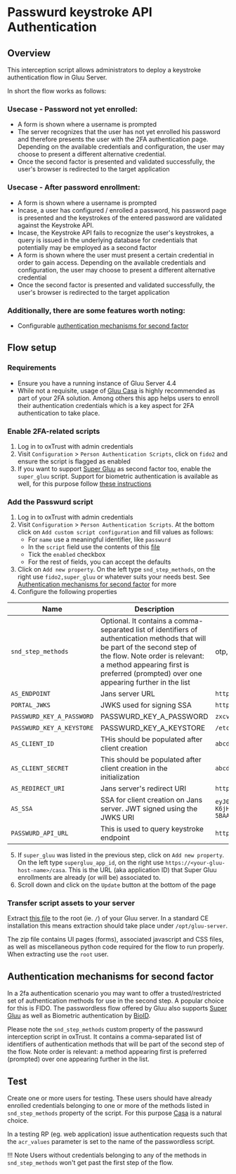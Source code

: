 # Passwurd keystroke API Authentication

## Overview

This interception script allows administrators to deploy a keystroke authentication flow in Gluu Server. 

In short the flow works as follows:

### Usecase - Password not yet enrolled:
- A form is shown where a username is prompted
- The server recognizes that the user has not yet enrolled his password and therefore presents the user with the 2FA authentication page. Depending on the available credentials and configuration, the user may choose to present a different alternative credential.
- Once the second factor is presented and validated successfully, the user's browser is redirected to the target application


### Usecase - After password enrollment:
- A form is shown where a username is prompted
- Incase, a user has configured / enrolled a password, his password page is presented and the keystrokes of the entered password are validated against the Keystroke API.
- Incase, the Keystroke API fails to recognize the user's keystrokes, a query is issued in the underlying database for credentials that potentially may be employed as a second factor
- A form is shown where the user must present a certain credential in order to gain access. Depending on the available credentials and configuration, the user may choose to present a different alternative credential
- Once the second factor is presented and validated successfully, the user's browser is redirected to the target application


### Additionally, there are some features worth noting:

- Configurable [authentication mechanisms for second factor](#authentication-mechanisms-for-second-factor)

## Flow setup

### Requirements

- Ensure you have a running instance of Gluu Server 4.4
- While not a requisite, usage of [Gluu Casa](https://casa.gluu.org) is highly recommended as part of your 2FA solution. Among others this app helps users to enroll their authentication credentials which is a key aspect for 2FA authentication to take place. 

### Enable 2FA-related scripts

1. Log in to oxTrust with admin credentials
2. Visit `Configuration` > `Person Authentication Scripts`, click on `fido2` and ensure the script is flagged as enabled 
3. If you want to support [Super Gluu](supergluu.md) as second factor too, enable the `super_gluu` script. Support for biometric authentication is available as well, for this purpose follow [these instructions](https://www.gluu.org/docs/gluu-server/authn-guide/BioID/) 

### Add the Passwurd script

1. Log in to oxTrust with admin credentials
2. Visit `Configuration` > `Person Authentication Scripts`. At the bottom click on `Add custom script configuration` and fill values as follows:
   - For `name` use a meaningful identifier, like `passwurd`
   - In the `script` field use the contents of this [file](https://github.com/GluuFederation/oxAuth/raw/version_4.4.0/Server/integrations/passwurd/PasswurdAuthentication.py)
   - Tick the `enabled` checkbox
   - For the rest of fields, you can accept the defaults
3. Click on `Add new property`. On the left type `snd_step_methods`, on the right use `fido2,super_gluu` or whatever suits your needs best. See [Authentication mechanisms for second factor](#authentication-mechanisms-for-second-factor) for more
4. Configure the following properties

|Name|Description|Sample value|
|-|-|-|
|`snd_step_methods`|Optional. It contains a comma-separated list of identifiers of authentication methods that will be part of the second step of the flow. Note order is relevant: a method appearing first is preferred (prompted) over one appearing further in the list|otp, twilio_sms, super_gluu|
|`AS_ENDPOINT`|Jans server URL|`https://<your-host-name>`|
|`PORTAL_JWKS`|JWKS used for signing SSA|`https://<portal-host-name>/jwks`|
|`PASSWURD_KEY_A_PASSWORD`|PASSWURD_KEY_A_PASSWORD|`zxcvb`|
|`PASSWURD_KEY_A_KEYSTORE`|PASSWURD_KEY_A_KEYSTORE|`/etc/certs/passwurdAKeystore.pcks12`|
|`AS_CLIENT_ID`|THis should be populated after client creation|`abcdefghij`|
|`AS_CLIENT_SECRET`|This should be populated after client creation in the initialization|`abcdefgh`|
|`AS_REDIRECT_URI`|Jans server's redirect URI|`https://sample-hello-gateway-15pnmz0m.uc.gateway.dev`|
|`AS_SSA`|SSA for client creation on Jans server. JWT signed using the JWKS URI|`eyJ0eXAiOiJKV1QiLCJhbGciOiJSUzI1NiIsImtpZCI6ImdsdXUtc2Nhbi1hcGkifQ.eyJpc3MiOiJodHRwczovL3BvcnRhbC5nbHV1Lm9yZyIsImlhdCI6IjE2NTUzMTkyNjgiLCJqdGkiOiJmN2I1OTkxYy00YzE4LTRjODEtYTY2NC1lNmY4NjcwZjVkNTEiLCJzb2Z0d2FyZV9pZCI6ImdsdXUtc2Nhbi1hcGkiLCJvcmdfaWQiOjEsInNvZnR3YXJlX3JvbGVzIjpbInBhc3N3dXJkIl0sImp3a3NfdXJpIjoiaHR0cHM6Ly9jbG91ZC1kZXYuZ2x1dS5jbG91ZC9wb3J0YWwvandrcyIsIm9yZ19zdGF0dXMiOiJhY3RpdmUiLCJhcHBsaWNhdGlvbl90eXBlIjoid2ViIiwiZ3JhbnRfdHlwZXMiOiJjbGllbnRfY3JlZGVudGlhbHMiLCJyZXNwb25zZV90eXBlcyI6InRva2VuIn0.CfFL4uI-K6jHkN7DB7YofjDgjH_9a5nWTVrC9eILBH72JTuLmbX_JfNYDXkTJlzCGdJGtRilCJuCPa1WCmTNSKu16d8UlpMoRfgFlND01pPOrFDtXitSktDUTMV7jNdhIt7lmRtMF0XjPFi13pf2ur1ZgDVodkokvmV4kebRfjv6RXQ3wCbP57L8eFL9C95WtGUJLefpi0i-88RFxv36XALMYhyq7OYLtCjv62Fh9j8jpcEmWCmQV8FKVNhvqrVyf3GGqoBCyRkQDJOGRCbL-5BAAylzlglvXkAZCM8lP5GovnmCPc_WQY2TK8AsWTMYIs_wWJJ9LAoXPk2CwtC6JKo9gxWsyDJCXnc4a_IkC_rOiWutVqQ_LmaAbjqHdL1KX6eVfmVDLXrIoS6ic4f3PbqlPPk7CIM2c9ydEV4lVi5rFGxlO_yBwS3ptJzMFW0i6rpxZMpHVe9I2F7leZqZhzf0D6ayLJBwpifQwgHps8CX5fFawWVESZgU2kgEq4MR_24ghqk24VC1scolWZdegYZClvZtFOkqcX9T_-9lpKswrGfr6lMEtzuNwfhteccZG6tihC6M-7fXnqMDjpA_ct43FjKFqV79OelLrEtjiZfx8-etfak7K2u-ebm8S_aO3g17dO2BUaQsulV_4uxeH1t3COGaJsyMKNagKkiJg6g`|
|`PASSWURD_API_URL`|This is used to query keystroke endpoint|`https://cloud-dev.gluu.cloud/scan`|

5. If `super_gluu` was listed in the previous step, click on `Add new property`. On the left type `supergluu_app_id`, on the right use `https://<your-gluu-host-name>/casa`. This is the URL (aka application ID) that Super Gluu enrollments are already (or will be) associated to.
6. Scroll down and click on the `Update` button at the bottom of the page


### Transfer script assets to your server

Extract [this file](https://github.com/GluuFederation/oxAuth/raw/version_4.4.0/Server/integrations/passwurd/bundle.zip) to the root (ie. `/`) of your Gluu server. In a standard CE installation this means extraction should take place under `/opt/gluu-server`.

The zip file contains UI pages (forms), associated javascript and CSS files, as well as miscellaneous python code required for the flow to run properly. When extracting use the `root` user. 


## Authentication mechanisms for second factor

In a 2fa authentication scenario you may want to offer a trusted/restricted set of authentication methods for use in the second step. A popular choice for this is FIDO. The passwordless flow offered by Gluu also supports [Super Gluu](supergluu.md) as well as Biometric authentication by [BioID](https://www.bioid.com/).

Please note the `snd_step_methods` custom property of the passwurd interception script in oxTrust. It contains a comma-separated list of identifiers of authentication methods that will be part of the second step of the flow. Note order is relevant: a method appearing first is preferred (prompted) over one appearing further in the list. 

## Test 

Create one or more users for testing. These users should have already enrolled credentials belonging to one or more of the methods listed in `snd_step_methods` property of the script. For this purpose [Casa](https://casa.gluu.org) is a natural choice.

In a testing RP (eg. web application) issue authentication requests such that the `acr_values` parameter is set to the name of the passwordless script. 

!!! Note
    Users without credentials belonging to any of the methods in `snd_step_methods` won't get past the first step of the flow.
